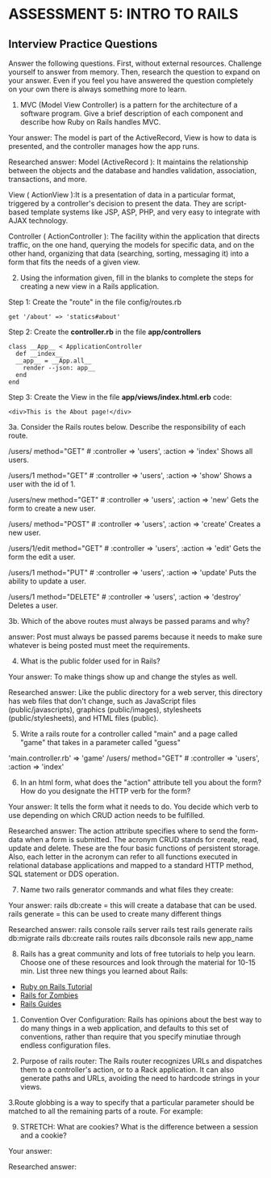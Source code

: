 # ASSESSMENT 5: INTRO TO RAILS
## Interview Practice Questions

Answer the following questions. First, without external resources. Challenge yourself to answer from memory. Then, research the question to expand on your answer. Even if you feel you have answered the question completely on your own there is always something more to learn.

1. MVC (Model View Controller) is a pattern for the architecture of a software program. Give a brief description of each component and describe how Ruby on Rails handles MVC.

  Your answer: The model is part of the ActiveRecord, View is how to data is presented, and the controller manages how the app runs.

  Researched answer:
  Model (ActiveRecord ): It maintains the relationship between the objects and the database and handles validation, association, transactions, and more.

  View ( ActionView ):It is a presentation of data in a particular format, triggered by a controller's decision to present the data. They are script-based template systems like JSP, ASP, PHP, and very easy to integrate with AJAX technology.

  Controller ( ActionController ): The facility within the application that directs traffic, on the one hand, querying the models for specific data, and on the other hand, organizing that data (searching, sorting, messaging it) into a form that fits the needs of a given view.



2. Using the information given, fill in the blanks to complete the steps for creating a new view in a Rails application.

  Step 1: Create the "route" in the file config/routes.rb
  ```
  get '/about' => 'statics#about'
  ```

  Step 2: Create the __controller.rb__ in the file __app/controllers__
  ```
  class __App__ < ApplicationController
    def __index__
    __app__ = __App.all__
      render --json: app__
    end
  end
  ```

  Step 3: Create the View in the file __app/views/index.html.erb__
  code:
  ```
  <div>This is the About page!</div>
  ```


3a. Consider the Rails routes below. Describe the responsibility of  each route.


/users/       method="GET"     # :controller => 'users', :action => 'index'
Shows all users.

/users/1      method="GET"     # :controller => 'users', :action => 'show'
Shows a user with the id of 1.

/users/new    method="GET"     # :controller => 'users', :action => 'new'
Gets the form to create a new user.

/users/       method="POST"    # :controller => 'users', :action => 'create'
Creates a new user.

/users/1/edit method="GET"     # :controller => 'users', :action => 'edit'
Gets the form the edit a user.

/users/1      method="PUT"     # :controller => 'users', :action => 'update'
Puts the ability to update a user.

/users/1      method="DELETE"  # :controller => 'users', :action => 'destroy'
Deletes a user.

3b. Which of the above routes must always be passed params and why?

answer: Post must always be passed parems because it needs to make sure whatever is being posted must meet the requirements.

4. What is the public folder used for in Rails?

  Your answer: To make things show up and change the styles as well.

  Researched answer:  Like the public directory for a web server, this directory has web files that don't change, such as JavaScript files (public/javascripts), graphics (public/images), stylesheets (public/stylesheets), and HTML files (public).



5. Write a rails route for a controller called "main" and a page called "game" that takes in a parameter called "guess"

 'main.controller.rb' => 'game'
 /users/       method="GET"     # :controller => 'users', :action => 'index'

6. In an html form, what does the "action" attribute tell you about the form? How do you designate the HTTP verb for the form?

  Your answer: It tells the form what it needs to do. You decide which verb to use depending on which CRUD action needs to be fulfilled.

  Researched answer: The action attribute specifies where to send the form-data when a form is submitted. The acronym CRUD stands for create, read, update and delete. These are the four basic functions of persistent storage. Also, each letter in the acronym can refer to all functions executed in relational database applications and mapped to a standard HTTP method, SQL statement or DDS operation.



7. Name two rails generator commands and what files they create:

  Your answer:
  rails db:create = this will create a database that can be used.
  rails generate = this can be used to create many different things

  Researched answer:
rails console
rails server
rails test
rails generate
rails db:migrate
rails db:create
rails routes
rails dbconsole
rails new app_name



8. Rails has a great community and lots of free tutorials to help you learn. Choose one of these resources and look through the material for 10-15 min. List three new things you learned about Rails:
- [Ruby on Rails Tutorial](https://www.tutorialspoint.com/ruby-on-rails/index.htm)
- [Rails for Zombies](http://railsforzombies.org)
- [Rails Guides](http://guides.rubyonrails.org/getting_started.html)

1. Convention Over Configuration: Rails has opinions about the best way to do many things in a web application, and defaults to this set of conventions, rather than require that you specify minutiae through endless configuration files.

2. Purpose of rails router: The Rails router recognizes URLs and dispatches them to a controller's action, or to a Rack application. It can also generate paths and URLs, avoiding the need to hardcode strings in your views.



3.Route globbing is a way to specify that a particular parameter should be matched to all the remaining parts of a route. For example:

9. STRETCH: What are cookies? What is the difference between a session and a cookie?

  Your answer:

  Researched answer:
